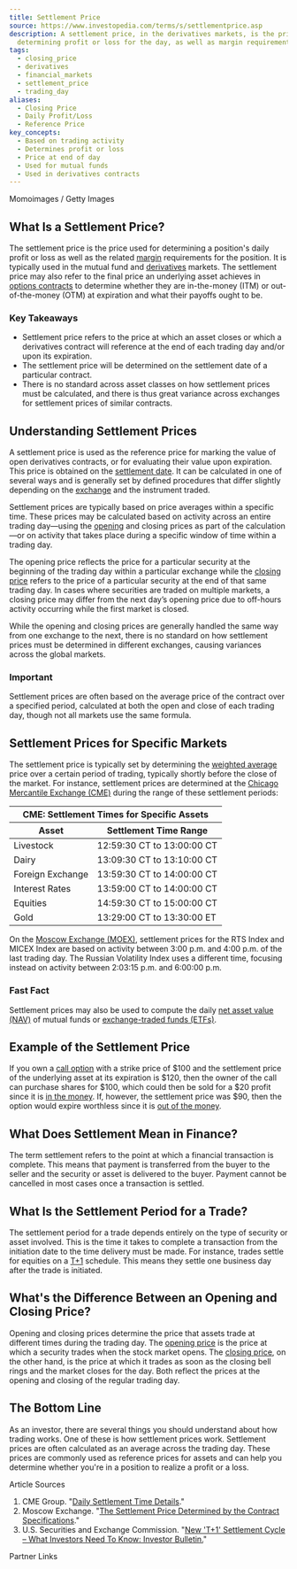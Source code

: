 ```yaml
---
title: Settlement Price
source: https://www.investopedia.com/terms/s/settlementprice.asp
description: A settlement price, in the derivatives markets, is the price used for
  determining profit or loss for the day, as well as margin requirements.
tags:
  - closing_price
  - derivatives
  - financial_markets
  - settlement_price
  - trading_day
aliases:
  - Closing Price
  - Daily Profit/Loss
  - Reference Price
key_concepts:
  - Based on trading activity
  - Determines profit or loss
  - Price at end of day
  - Used for mutual funds
  - Used in derivatives contracts
---
```



Momoimages / Getty Images

## What Is a Settlement Price?

The settlement price is the price used for determining a position's daily profit or loss as well as the related [margin](https://www.investopedia.com/terms/m/margin.asp) requirements for the position. It is typically used in the mutual fund and [derivatives](https://www.investopedia.com/terms/d/derivative.asp) markets. The settlement price may also refer to the final price an underlying asset achieves in [options contracts](https://www.investopedia.com/terms/o/optionscontract.asp) to determine whether they are in-the-money (ITM) or out-of-the-money (OTM) at expiration and what their payoffs ought to be.

### Key Takeaways

- Settlement price refers to the price at which an asset closes or which a derivatives contract will reference at the end of each trading day and/or upon its expiration.
- The settlement price will be determined on the settlement date of a particular contract.
- There is no standard across asset classes on how settlement prices must be calculated, and there is thus great variance across exchanges for settlement prices of similar contracts.

## Understanding Settlement Prices

A settlement price is used as the reference price for marking the value of open derivatives contracts, or for evaluating their value upon expiration. This price is obtained on the [settlement date](https://www.investopedia.com/terms/s/settlementdate.asp). It can be calculated in one of several ways and is generally set by defined procedures that differ slightly depending on the [exchange](https://www.investopedia.com/terms/e/exchange.asp) and the instrument traded.

Settlement prices are typically based on price averages within a specific time. These prices may be calculated based on activity across an entire trading day—using the [opening](https://www.investopedia.com/terms/o/openingprice.asp) and closing prices as part of the calculation—or on activity that takes place during a specific window of time within a trading day.

The opening price reflects the price for a particular security at the beginning of the trading day within a particular exchange while the [closing price](https://www.investopedia.com/terms/c/closingprice.asp) refers to the price of a particular security at the end of that same trading day. In cases where securities are traded on multiple markets, a closing price may differ from the next day’s opening price due to off-hours activity occurring while the first market is closed.

While the opening and closing prices are generally handled the same way from one exchange to the next, there is no standard on how settlement prices must be determined in different exchanges, causing variances across the global markets.

### Important

Settlement prices are often based on the average price of the contract over a specified period, calculated at both the open and close of each trading day, though not all markets use the same formula.

## Settlement Prices for Specific Markets

The settlement price is typically set by determining the [weighted average](https://www.investopedia.com/terms/w/weightedaverage.asp) price over a certain period of trading, typically shortly before the close of the market. For instance, settlement prices are determined at the [Chicago Mercantile Exchange (CME)](https://www.investopedia.com/terms/c/cme.asp) during the range of these settlement periods:

<table><thead><tr><th colspan="2">CME: Settlement Times for Specific Assets</th></tr><tr><th>Asset</th><th>Settlement Time Range</th></tr></thead><tbody><tr><td>Livestock</td><td>12:59:30 CT to 13:00:00 CT</td></tr><tr><td>Dairy</td><td>13:09:30 CT to 13:10:00 CT</td></tr><tr><td>Foreign Exchange</td><td>13:59:30 CT to 14:00:00 CT</td></tr><tr><td>Interest Rates</td><td>13:59:00 CT to 14:00:00 CT</td></tr><tr><td>Equities</td><td>14:59:30 CT to 15:00:00 CT</td></tr><tr><td>Gold</td><td>13:29:00 CT to 13:30:00 ET</td></tr></tbody></table>

On the [Moscow Exchange (MOEX)](https://www.investopedia.com/what-is-moex-5219882), settlement prices for the RTS Index and MICEX Index are based on activity between 3:00 p.m. and 4:00 p.m. of the last trading day. The Russian Volatility Index uses a different time, focusing instead on activity between 2:03:15 p.m. and 6:00:00 p.m.

### Fast Fact

Settlement prices may also be used to compute the daily [net asset value (NAV)](https://www.investopedia.com/terms/n/nav.asp) of mutual funds or [exchange-traded funds (ETFs)](https://www.investopedia.com/terms/e/etf.asp).

## Example of the Settlement Price

If you own a [call option](https://www.investopedia.com/terms/c/calloption.asp) with a strike price of $100 and the settlement price of the underlying asset at its expiration is $120, then the owner of the call can purchase shares for $100, which could then be sold for a $20 profit since it is [in the money](https://www.investopedia.com/terms/i/inthemoney.asp). If, however, the settlement price was $90, then the option would expire worthless since it is [out of the money](https://www.investopedia.com/terms/o/outofthemoney.asp).

## What Does Settlement Mean in Finance?

The term settlement refers to the point at which a financial transaction is complete. This means that payment is transferred from the buyer to the seller and the security or asset is delivered to the buyer. Payment cannot be cancelled in most cases once a transaction is settled.

## What Is the Settlement Period for a Trade?

The settlement period for a trade depends entirely on the type of security or asset involved. This is the time it takes to complete a transaction from the initiation date to the time delivery must be made. For instance, trades settle for equities on a [T+1](https://www.investopedia.com/terms/t/tplus1.asp) schedule. This means they settle one business day after the trade is initiated.

## What's the Difference Between an Opening and Closing Price?

Opening and closing prices determine the price that assets trade at different times during the trading day. The [opening price](https://www.investopedia.com/terms/o/openingprice.asp) is the price at which a security trades when the stock market opens. The [closing price](https://www.investopedia.com/terms/c/closingprice.asp), on the other hand, is the price at which it trades as soon as the closing bell rings and the market closes for the day. Both reflect the prices at the opening and closing of the regular trading day.

## The Bottom Line

As an investor, there are several things you should understand about how trading works. One of these is how settlement prices work. Settlement prices are often calculated as an average across the trading day. These prices are commonly used as reference prices for assets and can help you determine whether you're in a position to realize a profit or a loss.

Article Sources

1. CME Group. "[Daily Settlement Time Details](https://cmegroupclientsite.atlassian.net/wiki/spaces/EPICSANDBOX/pages/46119151/Daily+Settlement+Time+Details)."
2. Moscow Exchange. "[The Settlement Price Determined by the Contract Specifications](https://www.moex.com/a2438)."
3. U.S. Securities and Exchange Commission. "[New 'T+1' Settlement Cycle – What Investors Need To Know: Investor Bulletin.](https://www.sec.gov/oiea/investor-alerts-and-bulletins/new-t1-settlement-cycle-what-investors-need-know-investor)"

Partner Links